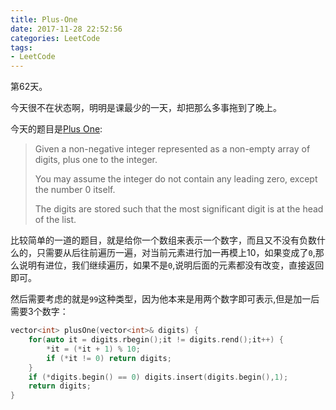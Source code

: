 ```yaml
---
title: Plus-One
date: 2017-11-28 22:52:56
categories: LeetCode
tags:
- LeetCode
---
```


第62天。

今天很不在状态啊，明明是课最少的一天，却把那么多事拖到了晚上。

今天的题目是[Plus One](https://leetcode.com/problems/plus-one/discuss/):

> Given a non-negative integer represented as a non-empty array of digits, plus one to the integer.
>
> You may assume the integer do not contain any leading zero, except the number 0 itself.
>
> The digits are stored such that the most significant digit is at the head of the list.

比较简单的一道的题目，就是给你一个数组来表示一个数字，而且又不没有负数什么的，只需要从后往前遍历一遍，对当前元素进行加一再模上10，如果变成了`0`,那么说明有进位，我们继续遍历，如果不是`0`,说明后面的元素都没有改变，直接返回即可。

然后需要考虑的就是`99`这种类型，因为他本来是用两个数字即可表示,但是加一后需要3个数字：

```c++
vector<int> plusOne(vector<int>& digits) {
    for(auto it = digits.rbegin();it != digits.rend();it++) {
        *it = (*it + 1) % 10;
        if (*it != 0) return digits;
    }
    if (*digits.begin() == 0) digits.insert(digits.begin(),1);
    return digits;
}
```